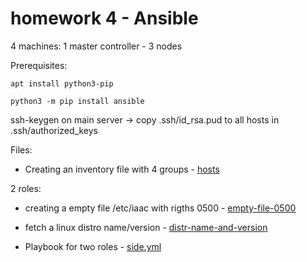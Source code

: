 # homework 4 - Ansible 

4 machines: 1 master controller - 3 nodes

Prerequisites: 

`apt install python3-pip`

`python3 -m pip install ansible`

ssh-keygen on main server → copy .ssh/id_rsa.pud to all hosts in .ssh/authorized_keys

Files:

- Creating an inventory file with 4 groups - [hosts](https://github.com/rlnq/homework4/blob/master/hosts)

2 roles: 
- creating a empty file /etc/iaac with rigths 0500 - [empty-file-0500](https://github.com/rlnq/homework4/blob/master/empty-file-0500/tasks/main.yml)
- fetch a linux distro name/version - [distr-name-and-version](https://github.com/rlnq/homework4/blob/master/distr-name-and-version/tasks/main.yml)


- Playbook for two roles - [side.yml](https://github.com/rlnq/homework4/blob/master/side.yml)
